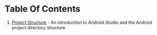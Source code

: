 # Table Of Contents

1. [Project Structure](project_structure.md) - An introduction to Android Studio and the Android project directory structure.